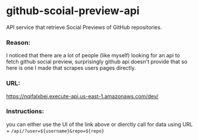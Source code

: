# github-scoial-preview-api
API service that retrieve Social Previews of GitHub repositories. 


### Reason:
I noticed that there are a lot of people (like myself) looking for an api to fetch github social preview, surprisingly github api doesn't provide that so here is one I made that scrapes users pages directly. 

### URL:
https://nqifalxbej.execute-api.us-east-1.amazonaws.com/dev/

### Instructions:
you can either use the UI of the link above or dierctly call for data using URL + `/api/?user=${username}&repo=${repo}`

